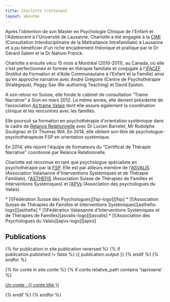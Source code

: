 ```yaml
---
title: Charlotte Crettenand
layout: aboutme
---
```


Après l'obtention de son Master en Psychologie Clinique de l'Enfant et l'Adolescent à l'Université de Lausanne, Charlotte a été engagée à la [CIMI][cimi] (Consultation Interdisciplinaire de la Maltraitance Intrafamiliale) à Lausanne et a pu bénéficier d'un riche encadrement théorique et pratique par le Dr Gérard Salem et le Dr Nahum Frenck.

Charlotte a ensuite vécu 15 mois à Montréal (2010-2011), au Canada, où elle s'est perfectionnée et formée en thérapie familiale et conjugale à l'[IFACEF][ifacef] (Institut de Formation et d'Aide Communautaire à l'Enfant et la Famille) ainsi qu'en approche narrative avec André Grégoire (Centre de Psychothérapie Stratégique), Peggy Sax (Re-authoring Teaching) et David Epston.

A son retour en Suisse, elle fonde le cabinet de consultation “Trame Narrative” à Sion en mars 2012. La même année, elle devient présidente de l’association [As’trame Valais][astrame-vs] dont elle assure également la coordination clinique et les rencontres avec les familles.

Elle poursuit sa formation en psychothérapie d'orientation systémique dans le cadre de [Relance Relationnelle][rr] avec Dr Lucien Barrelet, Mr Rodolphe Soulignac et Dr Thomas Will. En 2014, elle obtient son titre de psychologue-psychothérapeute FSP en orientation systémique.

En 2014, elle rejoint l'équipe de formateurs du “Certificat de Thérapie Narrative” coordonné par Relance Relationnelle.

Charlotte est reconnue en tant que psychologue spécialiste en psychothérapie par la [FSP][fsp]. Elle est par ailleurs membre de l'[ASVALIS][asvalis] (Association Valaisanne d'Interventions Systémiques et de Thérapie Familiale), l'[ASTHEFIS][asthefis] (Association Suisse de Thérapies de Familles et Interventions Systémiques) et l’[APVs][apvs] (Association des psychologues du Valais).

<div class='logos-membre' markdown='1'>
* [![Fédération Suisse des Psychologues][fsp-logo]][fsp]
* [![Association Suisse de Thérapies de Familles et Interventions Systémiques][asthefis-logo]][asthefis]
* [![Fédération Valaisanne d'Interventions Systémiques et de Thérapies de Familles][asvalis-logo]][asvalis]
* [![Association des Psychologues du Valais][apvs-logo]][apvs]
</div>

[cimi]: http://www.cimi.ch
[ifacef]: http://www.ifacef.com/
[astrame-vs]: http://astrame-valais.ch
[rr]: http://relancerelationnelle.ch
[fsp]: http://www.psychologie.ch/fr/
[asvalis]: http://www.asvalis.ch
[asthefis]: http://www.asthefis.ch
[apvs]: http://www.psy-vs.ch/fr/
[fsp]: http://www.psychologie.ch/

[fsp-logo]: /files/logo/fsp.png
[asthefis-logo]: /files/logo/asthefis.png
[asvalis-logo]: /files/logo/asvalis.png
[apvs-logo]: /files/logo/apvs.png

Publications
------------

{% for publication in site.publication reversed %}
    {% if publication.published != false %}
{{ publication.output }}
    {% endif %}
{% endfor %}

{% for conte in site.conte %}
    {% if conte.relative_path contains 'tapisserie' %}
<div class="banner-wrapper apropos-conte">
 <div class="inner">
  <article id="banner" class="container">
   <p><a href="{{ conte.url }}" class="conte-link">Un conte : {{ conte.title }}</a></p>
  </article>
 </div>
</div>
    {% endif %}
{% endfor %}
